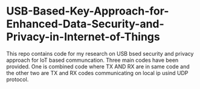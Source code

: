 # USB-Based-Key-Approach-for-Enhanced-Data-Security-and-Privacy-in-Internet-of-Things

This repo contains code for my research on USB bsed security and privacy approach for IoT based communcation. Three main codes have been provided. One is combined code where TX AND RX are in same code and the other two are TX and RX codes communicating on local ip usind UDP protocol.
